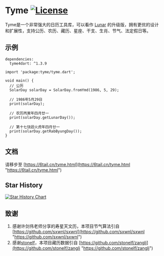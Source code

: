 # Tyme [![License](https://img.shields.io/badge/license-MIT-4EB1BA.svg?style=flat-square)](https://github.com/6tail/tyme4dart/blob/master/LICENSE)

Tyme是一个非常强大的日历工具库，可以看作 [Lunar](https://6tail.cn/calendar/api.html "https://6tail.cn/calendar/api.html") 的升级版，拥有更优的设计和扩展性，支持公历、农历、藏历、星座、干支、生肖、节气、法定假日等。

## 示例

    dependencies:
      tyme4dart: ^1.3.9
     
    import 'package:tyme/tyme.dart';
     
    void main() {
      // 公历
      SolarDay solarDay = SolarDay.fromYmd(1986, 5, 29);
       
      // 1986年5月29日
      print(solarDay);
       
      // 农历丙寅年四月廿一
      print(solarDay.getLunarDay());
       
      // 第十七饶迥火虎年四月廿一
      print(solarDay.getRabByungDay());
    }

## 文档

请移步至 [https://6tail.cn/tyme.html](https://6tail.cn/tyme.html "https://6tail.cn/tyme.html")

## Star History

[![Star History Chart](https://api.star-history.com/svg?repos=6tail/tyme4dart&type=Date)](https://star-history.com/#6tail/tyme4dart&Date)

## 致谢
1. 感谢许剑伟老师分享的寿星天文历，本项目节气算法引自 [https://github.com/sxwnl/sxwnl](https://github.com/sxwnl/sxwnl "https://github.com/sxwnl/sxwnl")
2. 感谢[stonelf](https://github.com/stonelf "https://github.com/stonelf")，本项目藏历数据引自 [https://github.com/stonelf/zangli](https://github.com/stonelf/zangli "https://github.com/stonelf/zangli")
